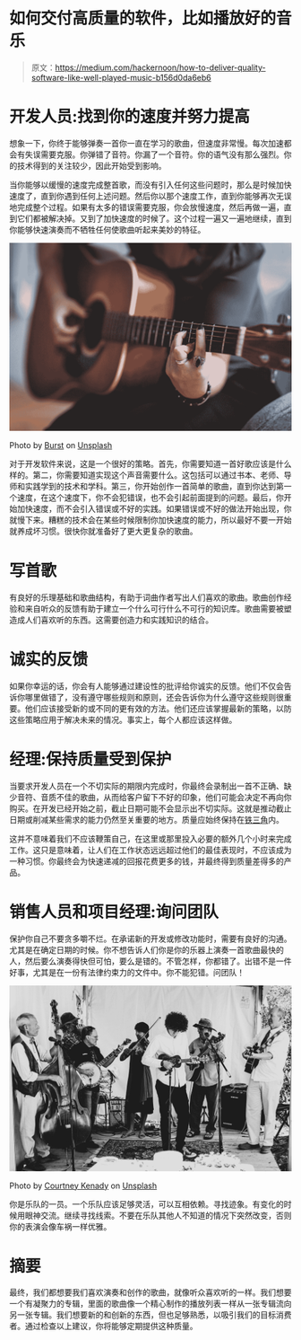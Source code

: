 # 如何交付高质量的软件，比如播放好的音乐

> 原文：<https://medium.com/hackernoon/how-to-deliver-quality-software-like-well-played-music-b156d0da6eb6>

# 开发人员:找到你的速度并努力提高

想象一下，你终于能够弹奏一首你一直在学习的歌曲，但速度非常慢。每次加速都会有失误需要克服。你弹错了音符。你漏了一个音符。你的语气没有那么强烈。你的技术得到的关注较少，因此开始受到影响。

当你能够以缓慢的速度完成整首歌，而没有引入任何这些问题时，那么是时候加快速度了，直到你遇到任何上述问题。然后你以那个速度工作，直到你能够再次无误地完成整个过程。如果有太多的错误需要克服，你会放慢速度，然后再做一遍，直到它们都被解决掉。又到了加快速度的时候了。这个过程一遍又一遍地继续，直到你能够快速演奏而不牺牲任何使歌曲听起来美妙的特征。

![](img/a61e298690b1231d7e41ff5721588d94.png)

Photo by [Burst](https://unsplash.com/@burst?utm_source=medium&utm_medium=referral) on [Unsplash](https://unsplash.com?utm_source=medium&utm_medium=referral)

对于开发软件来说，这是一个很好的策略。首先，你需要知道一首好歌应该是什么样的。第二，你需要知道实现这个声音需要什么。这包括可以通过书本、老师、导师和实践学到的技术和学科。第三，你开始创作一首简单的歌曲，直到你达到第一个速度，在这个速度下，你不会犯错误，也不会引起前面提到的问题。最后，你开始加快速度，而不会引入错误或不好的实践。如果错误或不好的做法开始出现，你就慢下来。糟糕的技术会在某些时候限制你加快速度的能力，所以最好不要一开始就养成坏习惯。很快你就准备好了更大更复杂的歌曲。

# 写首歌

有良好的乐理基础和歌曲结构，有助于词曲作者写出人们喜欢的歌曲。歌曲创作经验和来自听众的反馈有助于建立一个什么可行什么不可行的知识库。歌曲需要被塑造成人们喜欢听的东西。这需要创造力和实践知识的结合。

# 诚实的反馈

如果你幸运的话，你会有人能够通过建设性的批评给你诚实的反馈。他们不仅会告诉你哪里做错了，没有遵守哪些规则和原则，还会告诉你为什么遵守这些规则很重要。他们应该接受新的或不同的更有效的方法。他们还应该掌握最新的策略，以防这些策略应用于解决未来的情况。事实上，每个人都应该这样做。

# 经理:保持质量受到保护

当要求开发人员在一个不切实际的期限内完成时，你最终会录制出一首不正确、缺少音符、音质不佳的歌曲，从而给客户留下不好的印象，他们可能会决定不再向你购买。在开发已经开始之前，截止日期可能不会显示出不切实际。这就是推动截止日期或削减某些需求的能力仍然至关重要的地方。质量应始终保持在[铁三角](https://en.wikipedia.org/wiki/Project_management_triangle)内。

这并不意味着我们不应该鞭策自己，在这里或那里投入必要的额外几个小时来完成工作。这只是意味着，让人们在工作状态远远超过他们的最佳表现时，不应该成为一种习惯。你最终会为快速递减的回报花费更多的钱，并最终得到质量差得多的产品。

# 销售人员和项目经理:询问团队

保护你自己不要贪多嚼不烂。在承诺新的开发或修改功能时，需要有良好的沟通。尤其是在确定日期的时候。你不想告诉人们你是你的乐器上演奏一首歌曲最快的人，然后要么演奏得快但可怕，要么是错的。不管怎样，你都错了。出错不是一件好事，尤其是在一份有法律约束力的文件中。你不能犯错。问团队！

![](img/ff4ff197dc568943589187c33d7473c4.png)

Photo by [Courtney Kenady](https://unsplash.com/@ckenady?utm_source=medium&utm_medium=referral) on [Unsplash](https://unsplash.com?utm_source=medium&utm_medium=referral)

你是乐队的一员。一个乐队应该足够灵活，可以互相依赖。寻找迹象。有变化的时候用眼神交流。继续寻找线索。不要在乐队其他人不知道的情况下突然改变，否则你的表演会像车祸一样优雅。

# 摘要

最终，我们都想要我们喜欢演奏和创作的歌曲，就像听众喜欢听的一样。我们想要一个有凝聚力的专辑，里面的歌曲像一个精心制作的播放列表一样从一张专辑流向另一张专辑。我们想要新的和创新的东西，但也足够熟悉，以吸引我们的目标消费者。通过检查以上建议，你将能够定期提供这种质量。